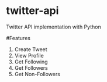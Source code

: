 # twitter-api
Twitter API implementation with Python

#Features

1. Create Tweet
1. View Profile
1. Get Following
1. Get Followers
1. Get Non-Followers
